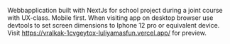 Webbapplication built with NextJs for school project during a joint course with UX-class.
Mobile first. When visiting app on desktop browser use devtools to set screen dimensions to Iphone 12 pro or equivalent device.
Visit https://vralkak-1cvgeytox-luliyamasfun.vercel.app/ for preview. 
